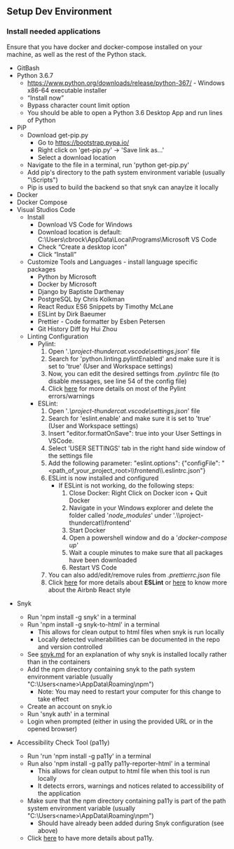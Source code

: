 ## Setup Dev Environment

### Install needed applications

Ensure that you have docker and docker-compose installed on your machine, as well as the rest of the Python stack.

- GitBash
- Python 3.6.7
  - https://www.python.org/downloads/release/python-367/ - Windows x86-64 executable installer
  - “Install now”
  - Bypass character count limit option
  - You should be able to open a Python 3.6 Desktop App and run lines of Python
- PiP
  - Download get-pip.py
    - Go to https://bootstrap.pypa.io/
    - Right click on 'get-pip.py' -> 'Save link as...'
    - Select a download location
  - Navigate to the file in a terminal, run 'python get-pip.py'
  - Add pip's directory to the path system environment variable (usually "<Python Directory>\Scripts")
  - Pip is used to build the backend so that snyk can anaylze it locally
- Docker
- Docker Compose
- Visual Studios Code
  - Install
    - Download VS Code for Windows
    - Download location is default: C:\Users\cbrock\AppData\Local\Programs\Microsoft VS Code
    - Check “Create a desktop icon”
    - Click “Install”
  - Customize Tools and Languages - install language specific packages
    - Python by Microsoft
    - Docker by Microsoft
    - Django by Baptiste Darthenay
    - PostgreSQL by Chris Kolkman
    - React Redux ES6 Snippets by Timothy McLane
    - ESLint by Dirk Baeumer
    - Prettier - Code formatter by Esben Petersen
    - Git History Diff by Hui Zhou
  - Linting Configuration
    - Pylint:
      1.  Open '_.\project-thundercat\.vscode\settings.json_' file
      2.  Search for 'python.linting.pylintEnabled' and make sure it is set to 'true' (User and Workspace settings)
      3.  Now, you can edit the desired settings from _.pylintrc_ file (to disable messages, see line 54 of the config file)
      4.  Click [here](http://pylint-messages.wikidot.com/all-messages) for more details on most of the Pylint errors/warnings
    - ESLint:
      1.  Open '_.\project-thundercat\.vscode\settings.json_' file
      2.  Search for 'eslint.enable' and make sure it is set to 'true' (User and Workspace settings)
      3.  Insert "editor.formatOnSave": true into your User Settings in VSCode.
      4.  Select 'USER SETTINGS' tab in the right hand side window of the settings file
      5.  Add the following parameter: "eslint.options": {"configFile": "<path_of_your_project_root>\\\\frontend\\\\.eslintrc.json"}
      6.  ESLint is now installed and configured
          - If ESLint is not working, do the following steps:
            1. Close Docker: Right Click on Docker icon + Quit Docker
            2. Navigate in your Windows explorer and delete the folder called '_node_modules_' under '.\\\\project-thundercat\\\\frontend'
            3. Start Docker
            4. Open a powershell window and do a '_docker-compose up_'
            5. Wait a couple minutes to make sure that all packages have been downloaded
            6. Restart VS Code
      7.  You can also add/edit/remove rules from _.prettierrc.json_ file
      8.  Click [here](https://eslint.org/) for more details about **ESLint** or [here](https://github.com/airbnb/javascript/tree/master/react#basic-rules) to know more about the Airbnb React style

* Snyk

  - Run 'npm install -g snyk' in a terminal
  - Run 'npm install -g snyk-to-html' in a terminal
    - This allows for clean output to html files when snyk is run locally
    - Locally detected vulnerabilities can be documented in the repo and version controlled
  - See [snyk.md](docs/snyk.md) for an explanation of why snyk is installed locally rather than in the containers
  - Add the npm directory containing snyk to the path system environment variable (usually "C:\Users\<name>\AppData\Roaming\npm")
    - Note: You may need to restart your computer for this change to take effect
  - Create an account on snyk.io
  - Run 'snyk auth' in a terminal
  - Login when prompted (either in using the provided URL or in the opened browser)

* Accessibility Check Tool (pa11y)

  - Run 'run 'npm install -g pa11y' in a terminal
  - Run also 'npm install -g pa11y pa11y-reporter-html' in a terminal
    - This allows for clean output to html file when this tool is run locally
    - It detects errors, warnings and notices related to accessibility of the application
  - Make sure that the npm directory containing pa11y is part of the path system environment variable (usually "C:\Users\<name>\AppData\Roaming\npm")
    - Should have already been added during Snyk configuration (see above)
  - Click [here](https://github.com/pa11y/pa11y) to have more details about pa11y.
